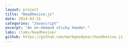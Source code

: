 ```yaml
---
layout: project
title: "Headhesive.js"
date: 2014-03-31
categories: "Javascript"
excerpt: "An on-demand sticky header."
labs: /labs/headhesive/
github: https://github.com/markgoodyear/headhesive.js
---
```

